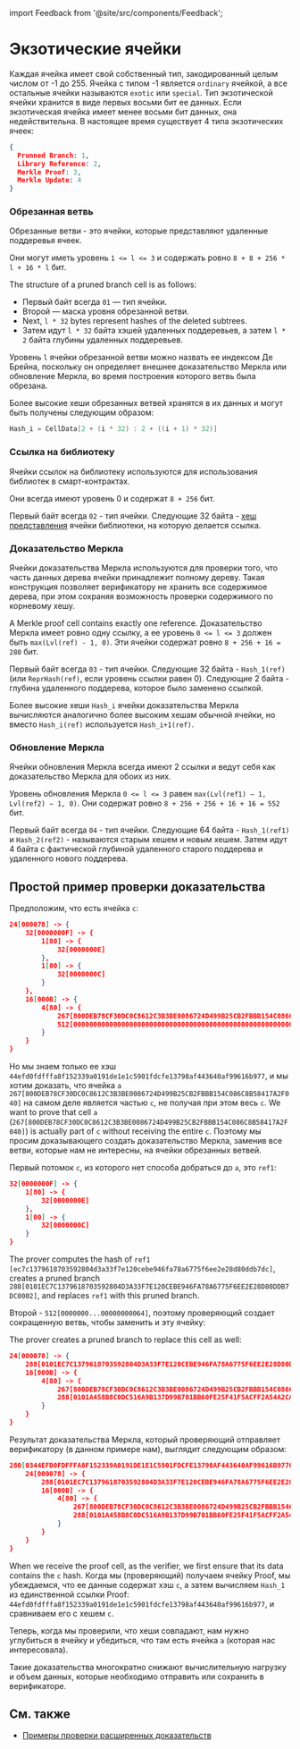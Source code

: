 import Feedback from '@site/src/components/Feedback';

# Экзотические ячейки

Каждая ячейка имеет свой собственный тип, закодированный целым числом от -1 до 255. Ячейка с типом -1 является `ordinary` ячейкой, а все остальные ячейки называются `exotic` или `special`.
Тип экзотической ячейки хранится в виде первых восьми бит ее данных. Если экзотическая ячейка имеет менее восьми бит данных, она недействительна.
В настоящее время существует 4 типа экзотических ячеек:

```json
{
  Prunned Branch: 1,
  Library Reference: 2,
  Merkle Proof: 3,
  Merkle Update: 4
}
```

### Обрезанная ветвь

Обрезанные ветви - это ячейки, которые представляют удаленные поддеревья ячеек.

Они могут иметь уровень `1 <= l <= 3` и содержать ровно `8 + 8 + 256 * l + 16 * l` бит.

The structure of a pruned branch cell is as follows:

- Первый байт всегда `01` — тип ячейки.
- Второй — маска уровня обрезанной ветви.
- Next,  `l * 32` bytes represent hashes of the deleted subtrees.
- Затем идут `l * 32` байта хэшей удаленных поддеревьев, а затем `l * 2` байта глубины удаленных поддеревьев.

Уровень `l` ячейки обрезанной ветви можно назвать ее индексом Де Брейна, поскольку он определяет внешнее доказательство Меркла или обновление Меркла, во время построения которого ветвь была обрезана.

Более высокие хеши обрезанных ветвей хранятся в их данных и могут быть получены следующим образом:

```cpp
Hash_i = CellData[2 + (i * 32) : 2 + ((i + 1) * 32)]
```

### Ссылка на библиотеку

Ячейки ссылок на библиотеку используются для использования библиотек в смарт-контрактах.

Они всегда имеют уровень 0 и содержат `8 + 256` бит.

Первый байт всегда `02` - тип ячейки.
Следующие 32 байта - [хеш представления](/v3/documentation/data-formats/tlb/cell-boc#standard-cell-representation-hash-calculation) ячейки библиотеки, на которую делается ссылка.

### Доказательство Меркла

Ячейки доказательства Меркла используются для проверки того, что часть данных дерева ячейки принадлежит полному дереву. Такая конструкция позволяет верификатору не хранить все содержимое дерева, при этом сохраняя возможность проверки содержимого по корневому хешу.

A Merkle proof cell contains exactly one reference. Доказательство Меркла имеет ровно одну ссылку, а ее уровень `0 <= l <= 3` должен быть `max(Lvl(ref) - 1, 0)`. Эти ячейки содержат ровно `8 + 256 + 16 = 280` бит.

Первый байт всегда `03` - тип ячейки.
Следующие 32 байта - `Hash_1(ref)` (или `ReprHash(ref)`, если уровень ссылки равен 0).
Следующие 2 байта - глубина удаленного поддерева, которое было заменено ссылкой.

Более высокие хеши `Hash_i` ячейки доказательства Меркла вычисляются аналогично более высоким хешам обычной ячейки, но вместо `Hash_i(ref)` используется `Hash_i+1(ref)`.

### Обновление Меркла

Ячейки обновления Меркла всегда имеют 2 ссылки и ведут себя как доказательство Меркла для обоих из них.

Уровень обновления Меркла `0 <= l <= 3` равен `max(Lvl(ref1) − 1, Lvl(ref2) − 1, 0)`. Они содержат ровно `8 + 256 + 256 + 16 + 16 = 552` бит.

Первый байт всегда `04` - тип ячейки.
Следующие 64 байта - `Hash_1(ref1)` и `Hash_2(ref2)` - называются старым хешем и новым хешем.
Затем идут 4 байта с фактической глубиной удаленного старого поддерева и удаленного нового поддерева.

## Простой пример проверки доказательства

Предположим, что есть ячейка `c`:

```json
24[000078] -> {
	32[0000000F] -> {
		1[80] -> {
			32[0000000E]
		},
		1[00] -> {
			32[0000000C]
		}
	},
	16[000B] -> {
		4[80] -> {
			267[800DEB78CF30DC0C8612C3B3BE0086724D499B25CB2FBBB154C086C8B58417A2F040],
			512[00000000000000000000000000000000000000000000000000000000000000000000000000000000000000000000000000000000000000000000000000000064]
		}
	}
}
```

Но мы знаем только ее хэш `44efd0fdfffa8f152339a0191de1e1c5901fdcfe13798af443640af99616b977`, и мы хотим доказать, что ячейка `a` `267[800DEB78CF30DC0C8612C3B3BE0086724D499B25CB2FBBB154C086C8B58417A2F040]` на самом деле является частью `c`, не получая при этом весь `c`. We want to prove that cell `a` (`267[800DEB78CF30DC0C8612C3B3BE0086724D499B25CB2FBBB154C086C8B58417A2F040]`) is actually part of `c` without receiving the entire `c`.
Поэтому мы просим доказывающего создать доказательство Меркла, заменив все ветви, которые нам не интересны, на ячейки обрезанных ветвей.

Первый потомок `c`, из которого нет способа добраться до `a`, это `ref1`:

```json
32[0000000F] -> {
	1[80] -> {
		32[0000000E]
	},
	1[00] -> {
		32[0000000C]
	}
}
```

The prover computes the hash of `ref1` `[ec7c1379618703592804d3a33f7e120cebe946fa78a6775f6ee2e28d80ddb7dc]`, creates a pruned branch `288[0101EC7C1379618703592804D3A33F7E120CEBE946FA78A6775F6EE2E28D80DDB7DC0002]`, and replaces `ref1` with this pruned branch.

Второй - `512[0000000...00000000064]`, поэтому проверяющий создает сокращенную ветвь, чтобы заменить и эту ячейку:

The prover creates a pruned branch to replace this cell as well:

```json
24[000078] -> {
	288[0101EC7C1379618703592804D3A33F7E120CEBE946FA78A6775F6EE2E28D80DDB7DC0002],
	16[000B] -> {
		4[80] -> {
			267[800DEB78CF30DC0C8612C3B3BE0086724D499B25CB2FBBB154C086C8B58417A2F040],
			288[0101A458B8C0DC516A9B137D99B701BB60FE25F41F5ACFF2A54A2CA4936688880E640000]
		}
	}
}
```

Результат доказательства Меркла, который проверяющий отправляет верификатору (в данном примере нам), выглядит следующим образом:

```json
280[0344EFD0FDFFFA8F152339A0191DE1E1C5901FDCFE13798AF443640AF99616B9770003] -> {
	24[000078] -> {
		288[0101EC7C1379618703592804D3A33F7E120CEBE946FA78A6775F6EE2E28D80DDB7DC0002],
		16[000B] -> {
			4[80] -> {
				267[800DEB78CF30DC0C8612C3B3BE0086724D499B25CB2FBBB154C086C8B58417A2F040],
				288[0101A458B8C0DC516A9B137D99B701BB60FE25F41F5ACFF2A54A2CA4936688880E640000]
			}
		}
	}
}
```

When we receive the proof cell, as the verifier, we first ensure that its data contains the `c` hash. Когда мы (проверяющий) получаем ячейку Proof, мы убеждаемся, что ее данные содержат хэш `c`, а затем вычисляем `Hash_1` из единственной ссылки Proof: `44efd0fdfffa8f152339a0191de1e1c5901fdcfe13798af443640af99616b977`, и сравниваем его с хешем `c`.

Теперь, когда мы проверили, что хеши совпадают, нам нужно углубиться в ячейку и убедиться, что там есть ячейка `a` (которая нас интересовала).

Такие доказательства многократно снижают вычислительную нагрузку и объем данных, которые необходимо отправить или сохранить в верификаторе.

## См. также

- [Примеры проверки расширенных доказательств](/v3/documentation/data-formats/tlb/proofs)

<Feedback />

